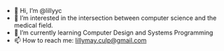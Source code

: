 - 👋 Hi, I’m @lillyyc
- 👀 I’m interested in the intersection between computer science and the medical field.
- 🌱 I’m currently learning Computer Design and Systems Programming
- 📫 How to reach me: lillymay.culp@gmail.com
<!---
lillyyc/lillyyc is a ✨ special ✨ repository because its `README.md` (this file) appears on your GitHub profile.
You can click the Preview link to take a look at your changes.
--->
